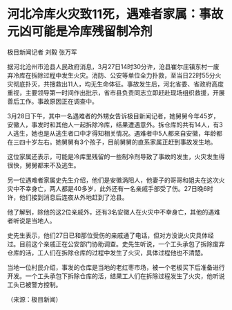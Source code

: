 # 河北冷库火灾致11死，遇难者家属：事故元凶可能是冷库残留制冷剂

极目新闻记者 刘毅 张万军

据河北沧州市沧县人民政府消息，3月27日14时30分许，沧县崔尔庄镇东村一废弃冷库在拆除过程中发生火灾。消防、公安等单位全力扑救，至当日22时55分火灾彻底扑灭，共搜救出11人，均无生命体征。事故发生后，河北省委、省政府高度重视，主要领导第一时间作出批示，省市县负责同志立即赶赴现场组织救援，开展善后工作。事故原因正在调查中。

3月28日下午，其中一名遇难者的外甥女告诉极目新闻记者，她舅舅今年45岁，安徽人，事发时和其他人一起拆除冷库，结果遭遇意外。拆仓库的共有14人，有3人逃生，她也是从逃生者口中才得知相关情况。遇难者中5人都来自安徽，年龄都在三四十岁左右。她舅舅有3个孩子，目前舅舅的直系家属正赶到事故发生地。

这位家属还表示，可能是冷库里残留的一些制冷剂导致了事故的发生，火灾发生得很快，舅舅都来不及逃生。

另一位遇难者家属史先生介绍，他们是安徽涡阳人，他妻子的哥哥和姐夫在这次火灾中不幸身亡，两人都是40多岁，此外还有一名亲戚手部受了伤。27日晚6时许，他们接到消息后连夜从外地赶到了沧县。

他了解到，除他的这2位亲戚外，还有3名安徽人在火灾中不幸身亡，其他的遇难者听说是当地人。

史先生表示，他们27日已和那位受伤的亲戚通了电话，但对方没说火灾具体经过。目前这个亲戚正在公安部门协助调查。史先生听说，一个工头承包了拆除废弃仓库的活，工人们在拆除仓库的过程中发生了火灾，具体过程他也不清楚。

当地一位村民介绍，事发的仓库是当地的老红枣市场，被一个老板买下后准备进行开发。一个工头承包下拆除仓库的活，结果工人们在拆除过程发生了火灾，他听说工头已被警方控制。

（来源：极目新闻）

